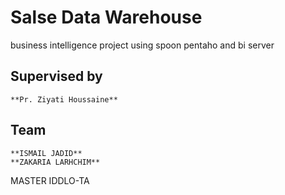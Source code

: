 # Salse Data Warehouse
business intelligence project using spoon pentaho and bi server
## Supervised by
    **Pr. Ziyati Houssaine**
    
## Team 
    **ISMAIL JADID**
    **ZAKARIA LARHCHIM**
MASTER  IDDLO-TA



